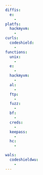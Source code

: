 ```yaml
---
diffis:
  e:
    -
platfs:
  hackmyvm:
    -
curls:
  codeshield:
    -
functions:
  unix:
    -
  e:
    -
  hackmyvm:
    -
  al:
    -
  ftp:
    -
  fuzz:
    -
  bf:
    -
  creds:
    -
  keepass:
    -
  hc:
    -

wals:
  codeshieldwu:
    -
---
```

